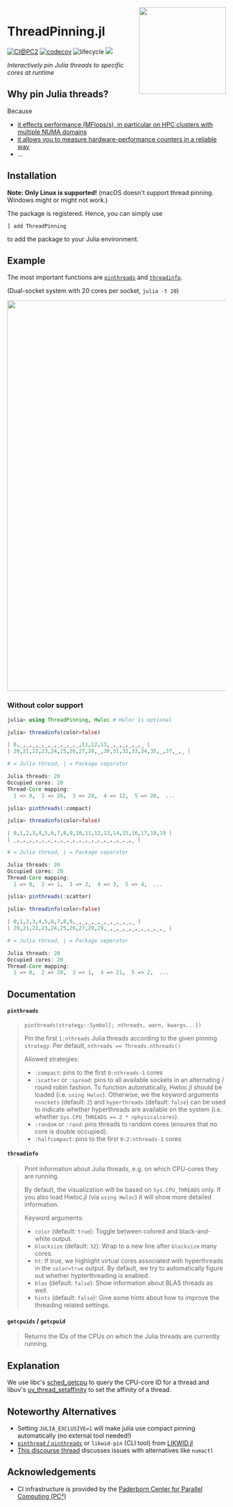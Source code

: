 <img align="right" src="https://github.com/carstenbauer/ThreadPinning.jl/raw/main/docs/src/assets/logo.png" width=200px>

# ThreadPinning.jl

[code-style-img]: https://img.shields.io/badge/code%20style-blue-4495d1.svg
[code-style-url]: https://github.com/invenia/BlueStyle

<!-- [![](https://img.shields.io/badge/docs-stable-blue.svg)](https://juliaperf.github.io/LIKWID.jl/stable/) -->
<!-- [![](https://img.shields.io/badge/docs-dev-blue.svg)](https://juliaperf.github.io/LIKWID.jl/dev/) -->
<!-- [![Build Status](https://github.com/JuliaPerf/LIKWID.jl/workflows/CI/badge.svg)](https://github.com/JuliaPerf/LIKWID.jl/actions) -->
[![CI@PC2](https://git.uni-paderborn.de/pc2-ci/julia/ThreadPinning-jl/badges/main/pipeline.svg?key_text=CI@PC2)](https://git.uni-paderborn.de/pc2-ci/julia/ThreadPinning-jl/-/pipelines)
[![codecov](https://codecov.io/gh/carstenbauer/ThreadPinning.jl/branch/main/graph/badge.svg?token=Ze61CbGoO5)](https://codecov.io/gh/carstenbauer/ThreadPinning.jl)
![lifecycle](https://img.shields.io/badge/lifecycle-stable-black.svg)
[![][code-style-img]][code-style-url]

*Interactively pin Julia threads to specific cores at runtime*

## Why pin Julia threads?

Because
* [it effects performance (MFlops/s), in particular on HPC clusters with multiple NUMA domains](https://github.com/JuliaPerf/BandwidthBenchmark.jl#flopsscaling)
* [it allows you to measure hardware-performance counters in a reliable way](https://juliaperf.github.io/LIKWID.jl/stable/marker/)
* ...

## Installation

**Note: Only Linux is supported!** (macOS doesn't support thread pinning. Windows might or might not work.)

The package is registered. Hence, you can simply use
```
] add ThreadPinning
```
to add the package to your Julia environment.

## Example

The most important functions are [`pinthreads`](#pinthreads) and [`threadinfo`](#threadinfo).

(Dual-socket system with 20 cores per socket, `julia -t 20`)

<img src="https://github.com/carstenbauer/ThreadPinning.jl/raw/main/docs/src/assets/threadinfo.png" width=900px>

### Without color support

```julia
julia> using ThreadPinning, Hwloc # Hwloc is optional

julia> threadinfo(color=false)

| 0,_,_,_,_,_,_,_,_,_,_,11,12,13,_,_,_,_,_,_ |
| 20,21,22,23,24,25,26,27,28,_,30,31,32,33,34,35,_,37,_,_ |

# = Julia thread, | = Package seperator

Julia threads: 20
Occupied cores: 20
Thread-Core mapping:
  1 => 0,  2 => 26,  3 => 28,  4 => 12,  5 => 20,  ...

julia> pinthreads(:compact)

julia> threadinfo(color=false)

| 0,1,2,3,4,5,6,7,8,9,10,11,12,13,14,15,16,17,18,19 |
| _,_,_,_,_,_,_,_,_,_,_,_,_,_,_,_,_,_,_,_ |

# = Julia thread, | = Package seperator

Julia threads: 20
Occupied cores: 20
Thread-Core mapping:
  1 => 0,  2 => 1,  3 => 2,  4 => 3,  5 => 4,  ...

julia> pinthreads(:scatter)

julia> threadinfo(color=false)

| 0,1,2,3,4,5,6,7,8,9,_,_,_,_,_,_,_,_,_,_ |
| 20,21,22,23,24,25,26,27,28,29,_,_,_,_,_,_,_,_,_,_ |

# = Julia thread, | = Package seperator

Julia threads: 20
Occupied cores: 20
Thread-Core mapping:
  1 => 0,  2 => 20,  3 => 1,  4 => 21,  5 => 2,  ...
```

## Documentation

#### `pinthreads`

> `pinthreads(strategy::Symbol[; nthreads, warn, kwargs...])`
> 
> Pin the first `1:nthreads` Julia threads according to the given pinning `strategy`.
> Per default, `nthreads == Threads.nthreads()`
> 
> Allowed strategies:
> * `:compact`: pins to the first `0:nthreads-1` cores
> * `:scatter` or `:spread`: pins to all available sockets in an alternating / round robin fashion. To function automatically, Hwloc.jl should be loaded (i.e. `using Hwloc`). Otherwise, we the keyword arguments `nsockets` (default: `2`) and `hyperthreads` (default: `false`) can be used to indicate whether hyperthreads are available on the system (i.e. whether `Sys.CPU_THREADS == 2 * nphysicalcores`).
> * `:random` or `:rand`: pins threads to random cores (ensures that no core is double occupied).
> * `:halfcompact`: pins to the first `0:2:nthreads-1` cores

#### `threadinfo`

> Print information about Julia threads, e.g. on which CPU-cores they are running.
> 
> By default, the visualization will be based on `Sys.CPU_THREADS` only.
> If you also load Hwloc.jl (via `using Hwloc`) it will show more detailed information.
> 
> Keyword arguments:
> * `color` (default: `true`): Toggle between colored and black-and-white output.
> * `blocksize` (default: `32`): Wrap to a new line after `blocksize` many cores.
> * `ht`: If true, we highlight virtual cores associated with hyperthreads in the `color=true` output. By default, we try to automatically figure out whether hypterthreading is enabled.
> * `blas` (default: `false`): Show information about BLAS threads as well.
> * `hints` (default: `false`): Give some hints about how to improve the threading related settings.

#### `getcpuids` / `getcpuid`

> Returns the IDs of the CPUs on which the Julia threads
> are currently running.

## Explanation

We use libc's [sched_getcpu](https://man7.org/linux/man-pages/man3/sched_getcpu.3.html) to query the CPU-core ID for a thread and libuv's [uv_thread_setaffinity](https://github.com/clibs/uv/blob/master/docs/src/threading.rst) to set the affinity of a thread.


## Noteworthy Alternatives

* Setting `JULIA_EXCLUSIVE=1` will make julia use compact pinning automatically (no external tool needed!)
* [`pinthread` / `pinthreads`](https://juliaperf.github.io/LIKWID.jl/dev/examples/dynamic_pinning/) or `likwid-pin` (CLI tool) from [LIKWID.jl](https://github.com/JuliaPerf/LIKWID.jl)
* [This discourse thread](https://discourse.julialang.org/t/thread-affinitization-pinning-julia-threads-to-cores/58069/5) discusses issues with alternatives like `numactl`

## Acknowledgements

* CI infrastructure is provided by the [Paderborn Center for Parallel Computing (PC²)](https://pc2.uni-paderborn.de/)
